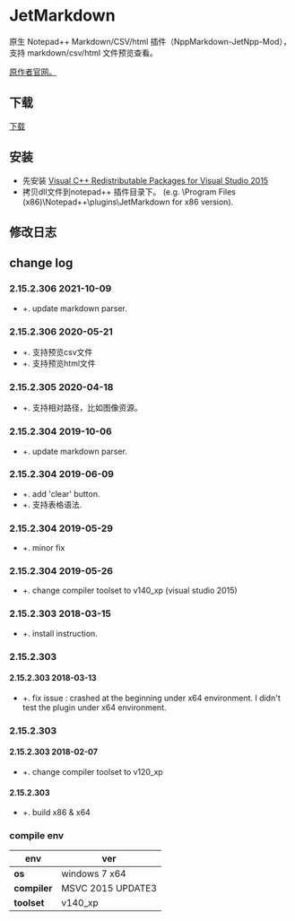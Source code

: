 ﻿# JetMarkdown
原生 Notepad++ Markdown/CSV/html 插件（NppMarkdown-JetNpp-Mod），支持 markdown/csv/html 文件预览查看。

[原作者官网。](https://github.com/gclxry/NppMarkdown)

## 下载

[下载](https://github.com/JetNpp/JetMarkdown/tree/master/bin "Release")

## 安装
- 先安装 [Visual C++ Redistributable Packages for Visual Studio 2015](https://www.microsoft.com/en-us/download/details.aspx?id=48145)
- 拷贝dll文件到notepad++ 插件目录下。 (e.g. \Program Files (x86)\Notepad++\plugins\JetMarkdown for x86 version).

## 修改日志
## change log
### 2.15.2.306 2021-10-09
- +. update markdown parser.

### 2.15.2.306 2020-05-21
- +. 支持预览csv文件
- +. 支持预览html文件

### 2.15.2.305 2020-04-18
- +. 支持相对路径，比如图像资源。

### 2.15.2.304 2019-10-06
- +. update markdown parser.

### 2.15.2.304 2019-06-09
- +. add 'clear' button.
- +. 支持表格语法.

### 2.15.2.304 2019-05-29
- +. minor fix

### 2.15.2.304 2019-05-26
- +. change compiler toolset to v140_xp (visual studio 2015)

### 2.15.2.303 2018-03-15
- +. install instruction.

### 2.15.2.303
#### 2.15.2.303 2018-03-13
- +. fix issue : crashed at the beginning under x64 environment. I didn't test the plugin under x64 environment.

### 2.15.2.303
#### 2.15.2.303 2018-02-07
- +. change compiler toolset to v120_xp

#### 2.15.2.303
- +. build x86 & x64

### compile env
|env   | ver|
| - | - |
|__os__|windows 7 x64|
|__compiler__|MSVC 2015 UPDATE3|
|__toolset__|v140_xp|

